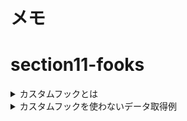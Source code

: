 # メモ

# section11-fooks

<details><summary>カスタムフックとは</summary>

- ただの関数(怖くない)
- hooks の各機能を使用
- コンポーネントからロジックを分離（見た目と機能系の処理を分けるイメージ）
- 使い回し、テスト容易、見通し良くなる
- 自由に作れる！use という名前にする

</details>

<details><summary>カスタムフックを使わないデータ取得例</summary>

問題

- ロジックと UI が分離できていないため、構造が理解しにくい。
- 行数が多い。（５５行）
- 別の画面で User 情報取得する必要がでた場合同じコードをまた記述しなければならない。

解決されること（カスタムフックを使うことで）

- ロジックと UI が分離される。
  - `ロジック部分`がカスタムフック側に記述される。
- 別の画面で User 情報取得する必要がでた場合、`useAllUsers.ts`から`getUsers`メソッドを呼び出すだけで良い（便利）

</details>
